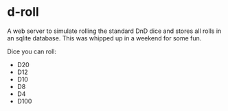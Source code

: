 # d-roll

A web server to simulate rolling the standard DnD dice and stores all
rolls in an sqlite database. This was whipped up in a weekend for some
fun. 

Dice you can roll:
* D20
* D12
* D10
* D8
* D4
* D100


